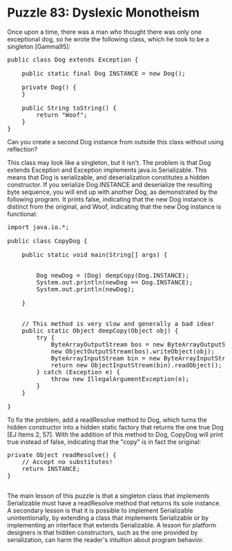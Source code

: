 # Puzzle 83: Dyslexic Monotheism

Once upon a time, there was a man who thought there was only one exceptional dog, 
so he wrote the following class, which he took to be a singleton [Gamma95]:

<pre>
public class Dog extends Exception {
    
    public static final Dog INSTANCE = new Dog();

    private Dog() {
    }

    public String toString() {
        return "Woof";
    }
}
</pre>

Can you create a second Dog instance from outside this class without using reflection?

This class may look like a singleton, but it isn't. The problem is that Dog extends Exception and Exception implements 
java.io.Serializable. This means that Dog is serializable, and deserialization constitutes a hidden constructor. 
If you serialize Dog.INSTANCE and deserialize the resulting byte sequence, you will end up with another Dog, 
as demonstrated by the following program. It prints false, indicating that the new Dog instance is distinct 
from the original, and Woof, indicating that the new Dog instance is functional:

<pre>
import java.io.*;

public class CopyDog {

    public static void main(String[] args) {


        Dog newDog = (Dog) deepCopy(Dog.INSTANCE);
        System.out.println(newDog == Dog.INSTANCE);
        System.out.println(newDog);

    }


    // This method is very slow and generally a bad idea!
    public static Object deepCopy(Object obj) {
        try {
            ByteArrayOutputStream bos = new ByteArrayOutputStream();
            new ObjectOutputStream(bos).writeObject(obj);
            ByteArrayInputStream bin = new ByteArrayInputStream(bos.toByteArray());
            return new ObjectInputStream(bin).readObject();
        } catch (Exception e) {
            throw new IllegalArgumentException(e);
        }
    }

}
</pre>


To fix the problem, add a readResolve method to Dog, which turns the hidden constructor into a hidden 
static factory that returns the one true Dog [EJ Items 2, 57]. With the addition of this method to Dog, 
CopyDog will print true instead of false, indicating that the "copy" is in fact the original:

<pre>
private Object readResolve() {
    // Accept no substitutes!
    return INSTANCE;
}

</pre>

The main lesson of this puzzle is that a singleton class that implements Serializable must 
have a readResolve method that returns its sole instance. A secondary lesson is that it is possible to 
implement Serializable unintentionally, by extending a class that implements Serializable or 
by implementing an interface that extends Serializable. A lesson for platform designers is that hidden constructors, 
such as the one provided by serialization, can harm the reader's intuition about program behavior.

